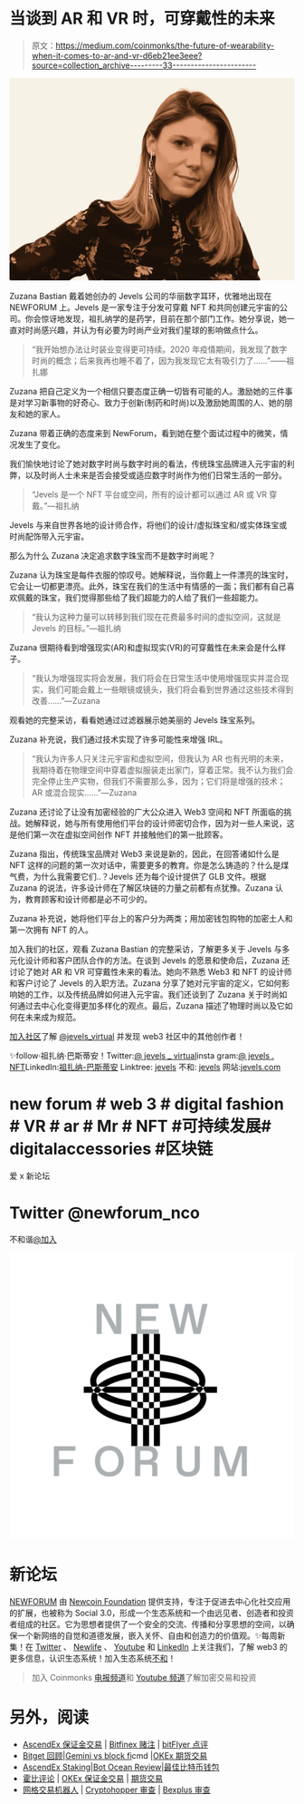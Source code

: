 # 当谈到 AR 和 VR 时，可穿戴性的未来

> 原文：<https://medium.com/coinmonks/the-future-of-wearability-when-it-comes-to-ar-and-vr-d6eb21ee3eee?source=collection_archive---------33----------------------->

![](img/67ae98dfbc7fe4cf7056aeda49e51946.png)

Zuzana Bastian 戴着她创办的 Jevels 公司的华丽数字耳环，优雅地出现在 NEWFORUM 上。Jevels 是一家专注于分发可穿戴 NFT 和共同创建元宇宙的公司。你会惊讶地发现，祖扎纳学的是药学，目前在那个部门工作。她分享说，她一直对时尚感兴趣，并认为有必要为时尚产业对我们星球的影响做点什么。

> “我开始想办法让时装业变得更可持续。2020 年疫情期间，我发现了数字时尚的概念；后来我再也睡不着了，因为我发现它太有吸引力了……”——祖扎娜

Zuzana 把自己定义为一个相信只要态度正确一切皆有可能的人。激励她的三件事是对学习新事物的好奇心、致力于创新(制药和时尚)以及激励她周围的人、她的朋友和她的家人。

Zuzana 带着正确的态度来到 NewForum，看到她在整个面试过程中的微笑，情况发生了变化。

我们愉快地讨论了她对数字时尚与数字时尚的看法，传统珠宝品牌进入元宇宙的利弊，以及时尚人士未来是否会接受或适应数字时尚作为他们日常生活的一部分。

> “Jevels 是一个 NFT 平台或空间，所有的设计都可以通过 AR 或 VR 穿戴。”—祖扎纳

Jevels 与来自世界各地的设计师合作，将他们的设计/虚拟珠宝和/或实体珠宝或时尚配饰带入元宇宙。

那么为什么 Zuzana 决定追求数字珠宝而不是数字时尚呢？

Zuzana 认为珠宝是每件衣服的惊叹号。她解释说，当你戴上一件漂亮的珠宝时，它会让一切都更漂亮。此外，珠宝在我们的生活中有情感的一面；我们都有自己喜欢佩戴的珠宝，我们觉得那些给了我们超能力的人给了我们一些超能力。

> “我认为这种力量可以转移到我们现在花费最多时间的虚拟空间，这就是 Jevels 的目标。”—祖扎纳

Zuzana 很期待看到增强现实(AR)和虚拟现实(VR)的可穿戴性在未来会是什么样子。

> “我认为增强现实将会发展，我们将会在日常生活中使用增强现实并混合现实，我们可能会戴上一些眼镜或镜头，我们将会看到世界通过这些技术得到改善……”—Zuzana

观看她的完整采访，看看她通过过滤器展示她美丽的 Jevels 珠宝系列。

Zuzana 补充说，我们通过技术实现了许多可能性来增强 IRL。

> “我认为许多人只关注元宇宙和虚拟空间，但我认为 AR 也有光明的未来，我期待着在物理空间中穿着虚拟服装走出家门，穿着正常。我不认为我们会完全停止生产实物，但我们不需要那么多，因为；它们将是增强的技术；AR 或混合现实……”—Zuzana

Zuzana 还讨论了让没有加密经验的广大公众进入 Web3 空间和 NFT 所面临的挑战。她解释说，她与所有使用他们平台的设计师密切合作，因为对一些人来说，这是他们第一次在虚拟空间创作 NFT 并接触他们的第一批顾客。

Zuzana 指出，传统珠宝品牌对 Web3 来说是新的，因此，在回答诸如什么是 NFT 这样的问题的第一次对话中，需要更多的教育。你是怎么铸造的？什么是煤气费，为什么我需要它们..？Jevels 还为每个设计提供了 GLB 文件。根据 Zuzana 的说法，许多设计师在了解区块链的力量之前都有点犹豫。Zuzana 认为，教育顾客和设计师都是必不可少的。

Zuzana 补充说，她将他们平台上的客户分为两类；用加密钱包购物的加密土人和第一次拥有 NFT 的人。

加入我们的社区，观看 Zuzana Bastian 的完整采访，了解更多关于 Jevels 与多元化设计师和客户团队合作的方法。在谈到 Jevels 的愿景和使命后，Zuzana 还讨论了她对 AR 和 VR 可穿戴性未来的看法。她向不熟悉 Web3 和 NFT 的设计师和客户讨论了 Jevels 的入职方法。Zuzana 分享了她对元宇宙的定义，它如何影响她的工作，以及传统品牌如何进入元宇宙。我们还谈到了 Zuzana 关于时尚如何通过去中心化变得更加多样化的观点。最后，Zuzana 描述了物理时尚以及它如何在未来成为规范。

[加入社区](https://twitter.com/newforum_nco)了解 [@jevels_virtual](https://twitter.com/Jevels_virtual) 并发现 web3 社区中的其他创作者！

✨follow·祖扎纳·巴斯蒂安！Twitter:[@ jevels _ virtual](https://twitter.com/Jevels_virtual)insta gram:[@ jevels . NFT](https://www.instagram.com/jevels.nft/)LinkedIn:[祖扎纳-巴斯蒂安](https://www.linkedin.com/in/zuzana-bastian-5934505b/) Linktree: [jevels](http://linktr.ee/jevels) 不和: [jevels](https://discord.com/invite/7WeS9YjrMs) 网站:[jevels.com](http://jevels.com/)

# new forum # web 3 # digital fashion # VR # ar # Mr # NFT #可持续发展# digitalaccessories #区块链

爱 x 新论坛

# Twitter @newforum_nco

不和谐[@加入](https://discord.gg/DHepA4WTkN)

![](img/a016b0f310a90b810239931e27f66065.png)

# 新论坛

[NEWFORUM](https://newforum.notion.site/newforum/Welcome-to-NEWFORUM-48f9661398ec4ec6a1af37fcc96dc926) 由 [Newcoin Foundation](https://newcoin.org/) 提供支持，专注于促进去中心化社交应用的扩展，也被称为 Social 3.0，形成一个生态系统和一个由远见者、创造者和投资者组成的社区。它为思想者提供了一个安全的交流、传播和分享思想的空间，以确保一个新网络的自觉和道德发展，嵌入关怀、自由和创造力的价值观。✨每周新集！在 [Twitter](https://twitter.com/newforum_nco) 、 [Newlife](https://newlife.io/) 、 [Youtube](https://www.youtube.com/channel/UCWvHyau1nIJBffmaaj6FmbQ) 和 [LinkedIn](https://www.linkedin.com/showcase/newforum/) 上关注我们，了解 web3 的更多信息，认识生态系统！加入生态系统[不和](https://discord.gg/DHepA4WTkN)！

> 加入 Coinmonks [电报频道](https://t.me/coincodecap)和 [Youtube 频道](https://www.youtube.com/c/coinmonks/videos)了解加密交易和投资

# 另外，阅读

*   [AscendEx 保证金交易](https://coincodecap.com/ascendex-margin-trading) | [Bitfinex 赌注](https://coincodecap.com/bitfinex-staking) | [bitFlyer 点评](https://coincodecap.com/bitflyer-review)
*   [Bitget 回顾](https://coincodecap.com/bitget-review)|[Gemini vs block fi](https://coincodecap.com/gemini-vs-blockfi)cmd |[OKEx 期货交易](https://coincodecap.com/okex-futures-trading)
*   [AscendEx Staking](https://coincodecap.com/ascendex-staking)|[Bot Ocean Review](https://coincodecap.com/bot-ocean-review)|[最佳比特币钱包](https://coincodecap.com/bitcoin-wallets-india)
*   [霍比评论](https://coincodecap.com/huobi-review) | [OKEx 保证金交易](https://coincodecap.com/okex-margin-trading) | [期货交易](https://coincodecap.com/futures-trading)
*   [网格交易机器人](https://coincodecap.com/grid-trading) | [Cryptohopper 审查](/coinmonks/cryptohopper-review-a388ff5bae88) | [Bexplus 审查](https://coincodecap.com/bexplus-review)
